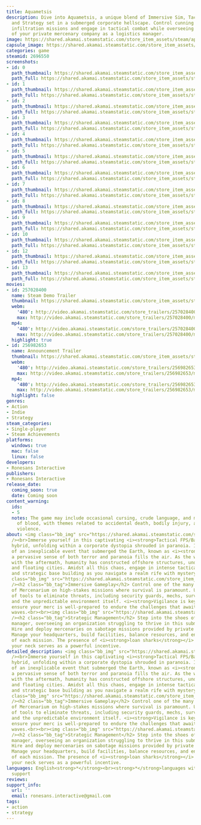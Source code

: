 ```yaml
---
title: Aquametsis
description: Dive into Aquametsis, a unique blend of Immersive Sim, Tactical FPS,
  and Strategy set in a submerged corporate hellscape. Control cunning mercs on high-stakes
  infiltration missions and engage in tactical combat while overseeing the management
  of your private mercenary company as a logistics manager.
image: https://shared.akamai.steamstatic.com/store_item_assets/steam/apps/2696550/header.jpg?t=1729260366
capsule_image: https://shared.akamai.steamstatic.com/store_item_assets/steam/apps/2696550/capsule_231x87.jpg?t=1729260366
categories: game
steamid: 2696550
screenshots:
- id: 0
  path_thumbnail: https://shared.akamai.steamstatic.com/store_item_assets/steam/apps/2696550/ss_19eb232cffe2ac37256dc21165bdf1723f6d8108.600x338.jpg?t=1729260366
  path_full: https://shared.akamai.steamstatic.com/store_item_assets/steam/apps/2696550/ss_19eb232cffe2ac37256dc21165bdf1723f6d8108.1920x1080.jpg?t=1729260366
- id: 1
  path_thumbnail: https://shared.akamai.steamstatic.com/store_item_assets/steam/apps/2696550/ss_4e6db126dafdf7449dd9d8eed75655eb9baa7288.600x338.jpg?t=1729260366
  path_full: https://shared.akamai.steamstatic.com/store_item_assets/steam/apps/2696550/ss_4e6db126dafdf7449dd9d8eed75655eb9baa7288.1920x1080.jpg?t=1729260366
- id: 2
  path_thumbnail: https://shared.akamai.steamstatic.com/store_item_assets/steam/apps/2696550/ss_27142d817eb17b5acc5ceea24489c802b0f58179.600x338.jpg?t=1729260366
  path_full: https://shared.akamai.steamstatic.com/store_item_assets/steam/apps/2696550/ss_27142d817eb17b5acc5ceea24489c802b0f58179.1920x1080.jpg?t=1729260366
- id: 3
  path_thumbnail: https://shared.akamai.steamstatic.com/store_item_assets/steam/apps/2696550/ss_69bea84a367a5737bdda2acf664a415d3fdcddfa.600x338.jpg?t=1729260366
  path_full: https://shared.akamai.steamstatic.com/store_item_assets/steam/apps/2696550/ss_69bea84a367a5737bdda2acf664a415d3fdcddfa.1920x1080.jpg?t=1729260366
- id: 4
  path_thumbnail: https://shared.akamai.steamstatic.com/store_item_assets/steam/apps/2696550/ss_aec0bf7bb2dea53c420e2a8373bf5ab2b3ffc911.600x338.jpg?t=1729260366
  path_full: https://shared.akamai.steamstatic.com/store_item_assets/steam/apps/2696550/ss_aec0bf7bb2dea53c420e2a8373bf5ab2b3ffc911.1920x1080.jpg?t=1729260366
- id: 5
  path_thumbnail: https://shared.akamai.steamstatic.com/store_item_assets/steam/apps/2696550/ss_bd56827a39686e6a14471f880c30ed17bbcf36f6.600x338.jpg?t=1729260366
  path_full: https://shared.akamai.steamstatic.com/store_item_assets/steam/apps/2696550/ss_bd56827a39686e6a14471f880c30ed17bbcf36f6.1920x1080.jpg?t=1729260366
- id: 6
  path_thumbnail: https://shared.akamai.steamstatic.com/store_item_assets/steam/apps/2696550/ss_bcd549e795254f2bd4d07faf0bba9b33fbc096ce.600x338.jpg?t=1729260366
  path_full: https://shared.akamai.steamstatic.com/store_item_assets/steam/apps/2696550/ss_bcd549e795254f2bd4d07faf0bba9b33fbc096ce.1920x1080.jpg?t=1729260366
- id: 7
  path_thumbnail: https://shared.akamai.steamstatic.com/store_item_assets/steam/apps/2696550/ss_086f3bf66422a48db87c79ab4b2328047566c09b.600x338.jpg?t=1729260366
  path_full: https://shared.akamai.steamstatic.com/store_item_assets/steam/apps/2696550/ss_086f3bf66422a48db87c79ab4b2328047566c09b.1920x1080.jpg?t=1729260366
- id: 8
  path_thumbnail: https://shared.akamai.steamstatic.com/store_item_assets/steam/apps/2696550/ss_e73972c29b84c2b9b580f386acc644b67ec494c6.600x338.jpg?t=1729260366
  path_full: https://shared.akamai.steamstatic.com/store_item_assets/steam/apps/2696550/ss_e73972c29b84c2b9b580f386acc644b67ec494c6.1920x1080.jpg?t=1729260366
- id: 9
  path_thumbnail: https://shared.akamai.steamstatic.com/store_item_assets/steam/apps/2696550/ss_ee6816dd4c960d88f3268130f5853f29af9a2948.600x338.jpg?t=1729260366
  path_full: https://shared.akamai.steamstatic.com/store_item_assets/steam/apps/2696550/ss_ee6816dd4c960d88f3268130f5853f29af9a2948.1920x1080.jpg?t=1729260366
- id: 10
  path_thumbnail: https://shared.akamai.steamstatic.com/store_item_assets/steam/apps/2696550/ss_32ea1bbeb8f8ddd064b2149cef63cf66a3a09d1e.600x338.jpg?t=1729260366
  path_full: https://shared.akamai.steamstatic.com/store_item_assets/steam/apps/2696550/ss_32ea1bbeb8f8ddd064b2149cef63cf66a3a09d1e.1920x1080.jpg?t=1729260366
- id: 12
  path_thumbnail: https://shared.akamai.steamstatic.com/store_item_assets/steam/apps/2696550/ss_7a56fcda4b369f43a21e68891d0eaf60ab869223.600x338.jpg?t=1729260366
  path_full: https://shared.akamai.steamstatic.com/store_item_assets/steam/apps/2696550/ss_7a56fcda4b369f43a21e68891d0eaf60ab869223.1920x1080.jpg?t=1729260366
- id: 13
  path_thumbnail: https://shared.akamai.steamstatic.com/store_item_assets/steam/apps/2696550/ss_42a1c513b640d19c9e24839d329a47008b618273.600x338.jpg?t=1729260366
  path_full: https://shared.akamai.steamstatic.com/store_item_assets/steam/apps/2696550/ss_42a1c513b640d19c9e24839d329a47008b618273.1920x1080.jpg?t=1729260366
movies:
- id: 257028400
  name: Steam Demo Trailer
  thumbnail: https://shared.akamai.steamstatic.com/store_item_assets/steam/apps/257028400/movie.293x165.jpg?t=1717598655
  webm:
    '480': http://video.akamai.steamstatic.com/store_trailers/257028400/movie480_vp9.webm?t=1717598655
    max: http://video.akamai.steamstatic.com/store_trailers/257028400/movie_max_vp9.webm?t=1717598655
  mp4:
    '480': http://video.akamai.steamstatic.com/store_trailers/257028400/movie480.mp4?t=1717598655
    max: http://video.akamai.steamstatic.com/store_trailers/257028400/movie_max.mp4?t=1717598655
  highlight: true
- id: 256982653
  name: Announcement Trailer
  thumbnail: https://shared.akamai.steamstatic.com/store_item_assets/steam/apps/256982653/movie.293x165.jpg?t=1707402046
  webm:
    '480': http://video.akamai.steamstatic.com/store_trailers/256982653/movie480_vp9.webm?t=1707402046
    max: http://video.akamai.steamstatic.com/store_trailers/256982653/movie_max_vp9.webm?t=1707402046
  mp4:
    '480': http://video.akamai.steamstatic.com/store_trailers/256982653/movie480.mp4?t=1707402046
    max: http://video.akamai.steamstatic.com/store_trailers/256982653/movie_max.mp4?t=1707402046
  highlight: false
genres:
- Action
- Indie
- Strategy
steam_categories:
- Single-player
- Steam Achievements
platforms:
  windows: true
  mac: false
  linux: false
developers:
- Ronesans Interactive
publishers:
- Ronesans Interactive
release_date:
  coming_soon: true
  date: Coming soon
content_warning:
  ids:
  - 5
  notes: The game may include occasional cursing, crude language, and mild depictions
    of blood, with themes related to accidental death, bodily injury, and non-graphic
    violence.
about: <img class="bb_img" src="https://shared.akamai.steamstatic.com/store_item_assets/steam/apps/2696550/extras/Drone.gif?t=1729260366"
  /><br>Immerse yourself in this captivating <i><strong>Tactical FPS/Base Building</strong></i>
  hybrid, unfolding within a corporate dystopia shrouded in paranoia. In the wake
  of an inexplicable event that submerged the Earth, known as <i><strong>Aquametsis</strong></i>,
  a pervasive sense of both terror and paranoia fills the air. As the world grapples
  with the aftermath, humanity has constructed offshore structures, underwater facilities,
  and floating cities. Amidst all this chaos, engage in intense tactical espionage
  and strategic base building as you navigate a realm rife with mystery and danger.<br><br><img
  class="bb_img" src="https://shared.akamai.steamstatic.com/store_item_assets/steam/apps/2696550/extras/Animation.gif?t=1729260366"
  /><h2 class="bb_tag">Immersive Gameplay</h2> Control one of the many skilled mercs
  of Mercenarium on high-stakes missions where survival is paramount. Utilize a variety
  of tools to eliminate threats, including security guards, mechs, surveillance cameras,
  and the unpredictable environment itself. <i><strong>Vigilance is key</strong></i>;
  ensure your merc is well-prepared to endure the challenges that await beneath the
  waves.<br><br><img class="bb_img" src="https://shared.akamai.steamstatic.com/store_item_assets/steam/apps/2696550/extras/CEO.gif?t=1729260366"
  /><h2 class="bb_tag">Strategic Management</h2> Step into the shoes of a logistics
  manager, overseeing an organization struggling to thrive in this submerged nightmare.
  Hire and deploy mercenaries on sabotage missions provided by private companies.
  Manage your headquarters, build facilities, balance resources, and ensure the success
  of each mission. The presence of <i><strong>loan sharks</strong></i> breathing down
  your neck serves as a powerful incentive.
detailed_description: <img class="bb_img" src="https://shared.akamai.steamstatic.com/store_item_assets/steam/apps/2696550/extras/Drone.gif?t=1729260366"
  /><br>Immerse yourself in this captivating <i><strong>Tactical FPS/Base Building</strong></i>
  hybrid, unfolding within a corporate dystopia shrouded in paranoia. In the wake
  of an inexplicable event that submerged the Earth, known as <i><strong>Aquametsis</strong></i>,
  a pervasive sense of both terror and paranoia fills the air. As the world grapples
  with the aftermath, humanity has constructed offshore structures, underwater facilities,
  and floating cities. Amidst all this chaos, engage in intense tactical espionage
  and strategic base building as you navigate a realm rife with mystery and danger.<br><br><img
  class="bb_img" src="https://shared.akamai.steamstatic.com/store_item_assets/steam/apps/2696550/extras/Animation.gif?t=1729260366"
  /><h2 class="bb_tag">Immersive Gameplay</h2> Control one of the many skilled mercs
  of Mercenarium on high-stakes missions where survival is paramount. Utilize a variety
  of tools to eliminate threats, including security guards, mechs, surveillance cameras,
  and the unpredictable environment itself. <i><strong>Vigilance is key</strong></i>;
  ensure your merc is well-prepared to endure the challenges that await beneath the
  waves.<br><br><img class="bb_img" src="https://shared.akamai.steamstatic.com/store_item_assets/steam/apps/2696550/extras/CEO.gif?t=1729260366"
  /><h2 class="bb_tag">Strategic Management</h2> Step into the shoes of a logistics
  manager, overseeing an organization struggling to thrive in this submerged nightmare.
  Hire and deploy mercenaries on sabotage missions provided by private companies.
  Manage your headquarters, build facilities, balance resources, and ensure the success
  of each mission. The presence of <i><strong>loan sharks</strong></i> breathing down
  your neck serves as a powerful incentive.
languages: English<strong>*</strong><br><strong>*</strong>languages with full audio
  support
reviews:
support_info:
  url: ''
  email: ronesans.interactive@gmail.com
tags:
- action
- strategy
---
```


